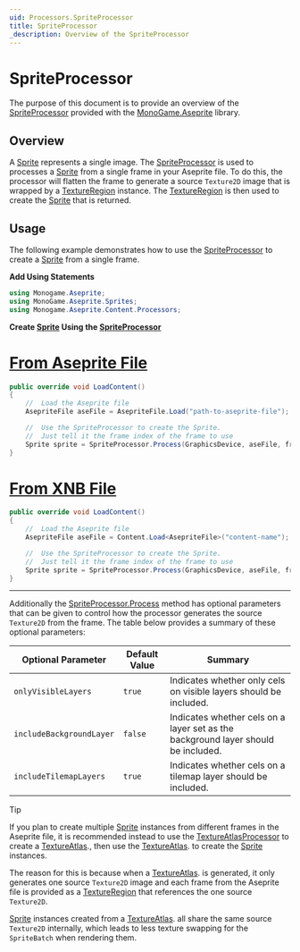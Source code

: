 ```yaml
---
uid: Processors.SpriteProcessor
title: SpriteProcessor
_description: Overview of the SpriteProcessor
---
```


# SpriteProcessor

The purpose of this document is to provide an overview of the [SpriteProcessor](<xref:MonoGame.Aseprite.Content.Processors.SpriteProcessor>) provided with the [MonoGame.Aseprite](<xref:MonoGame.Aseprite>) library.

## Overview

A [Sprite](<xref:MonoGame.Aseprite.Sprites.Sprite>) represents a single image. The [SpriteProcessor](<xref:MonoGame.Aseprite.Content.Processors.SpriteProcessor>) is used to processes a [Sprite](<xref:MonoGame.Aseprite.Sprites.Sprite>) from a single frame in your Aseprite file. To do this, the processor will flatten the frame to generate a source `Texture2D` image that is wrapped by a [TextureRegion](<xref:MonoGame.Aseprite.TextureRegion>) instance. The [TextureRegion](<xref:MonoGame.Aseprite.TextureRegion>) is then used to create the [Sprite](<xref:MonoGame.Aseprite.Sprites.Sprite>) that is returned.

## Usage

The following example demonstrates how to use the [SpriteProcessor](<xref:MonoGame.Aseprite.Content.Processors.SpriteProcessor>) to create a [Sprite](<xref:MonoGame.Aseprite.Sprites.Sprite>) from a single frame.

**Add Using Statements**

```cs
using Monogame.Aseprite;
using MonoGame.Aseprite.Sprites;
using Monogame.Aseprite.Content.Processors;
```

**Create [Sprite](<xref:MonoGame.Aseprite.Sprites.Sprite>) Using the [SpriteProcessor](<xref:MonoGame.Aseprite.Content.Processors.SpriteProcessor>)**

# [From Aseprite File](#tab/from-aseprite-file)

```cs
public override void LoadContent()
{
    //  Load the Aseprite file
    AsepriteFile aseFile = AsepriteFile.Load("path-to-aseprite-file");

    //  Use the SpriteProcessor to create the Sprite.
    //  Just tell it the frame index of the frame to use
    Sprite sprite = SpriteProcessor.Process(GraphicsDevice, aseFile, frameIndex: 0);
}
```

# [From XNB File](#tab/from-xnb-file)

```cs
public override void LoadContent()
{
    //  Load the Aseprite file
    AsepriteFile aseFile = Content.Load<AsepriteFile>("content-name");

    //  Use the SpriteProcessor to create the Sprite.
    //  Just tell it the frame index of the frame to use
    Sprite sprite = SpriteProcessor.Process(GraphicsDevice, aseFile, frameIndex: 0);
}
```

---

Additionally the [SpriteProcessor.Process](<xref:MonoGame.Aseprite.Content.Processors.SpriteProcessor.Process(Microsoft.Xna.Framework.Graphics.GraphicsDevice,MonoGame.Aseprite.AsepriteFile,System.Int32,System.Boolean,System.Boolean,System.Boolean)>) method has optional parameters that can be given to control how the processor generates the source `Texture2D` from the frame. The table below provides a summary of these optional parameters:

| Optional Parameter       | Default Value | Summary                                                                           |
| ------------------------ | ------------- | --------------------------------------------------------------------------------- |
| `onlyVisibleLayers`      | `true`        | Indicates whether only cels on visible layers should be included.                 |
| `includeBackgroundLayer` | `false`       | Indicates whether cels on a layer set as the background layer should be included. |
| `includeTilemapLayers`   | `true`        | Indicates whether cels on a tilemap layer should be included.                     |

> [!TIP]
> If you plan to create multiple [Sprite](<xref:MonoGame.Aseprite.Sprites.Sprite>) instances from different frames in the Aseprite file, it is recommended instead to use the [TextureAtlasProcessor](<xref:MonoGame.Aseprite.Content.Processors.TextureAtlasProcessor>) to create a [TextureAtlas](<xref:MonoGame.Aseprite.Sprites.TextureAtlas>)., then use the [TextureAtlas](<xref:MonoGame.Aseprite.Sprites.TextureAtlas>). to create the [Sprite](<xref:MonoGame.Aseprite.Sprites.Sprite>) instances.
> 
> The reason for this is because when a [TextureAtlas](<xref:MonoGame.Aseprite.Sprites.TextureAtlas>). is generated, it only generates one source `Texture2D` image and each frame from the Aseprite file is provided as a [TextureRegion](<xref:MonoGame.Aseprite.TextureRegion>) that references the one source `Texture2D`. 
> 
> [Sprite](<xref:MonoGame.Aseprite.Sprites.Sprite>) instances created from a [TextureAtlas](<xref:MonoGame.Aseprite.Sprites.TextureAtlas>). all share the same source `Texture2D` internally, which leads to less texture swapping for the `SpriteBatch` when rendering them.
